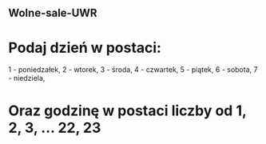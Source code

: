 ## Wolne-sale-UWR

# Podaj dzień w postaci:
1 - poniedzałek,
2 - wtorek,
3 - środa,
4 - czwartek,
5 - piątek,
6 - sobota,
7 - niedziela,

# Oraz godzinę w postaci liczby od 1, 2, 3, ... 22, 23
